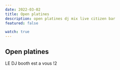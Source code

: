 ```yaml
---
date: 2022-03-02
title: Open platines 
description: open platines dj mix live citizen bar 
featured: false

watch: true
---
```


## Open platines

LE DJ booth est a vous !2
